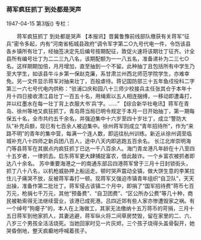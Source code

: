 ### 蒋军疯狂抓丁  到处都是哭声

1947-04-15
第3版()
专栏：

　　蒋军疯狂抓丁
    到处都是哭声
    【本报讯】晋冀鲁豫前线部队缴获有关蒋军“征兵”密令多起，内有“河南省柘城县政府”调令军字第二○九号代电一件，令饬该县各乡镇所有壮丁，经抽签决定先后编号按期配征，敦促火速将该期壮丁征齐。计全县所有编号壮丁为二二三九八名，该期配额为一一八五名，准备递补为二三七○名。这样期期加倍，月月增加，直至抽到一个不留。此种抽丁且包括所有中学生乃至大学生，如该县牛斗乡第一保赵克廉，系甘肃兰州西北师范学院学生，亦难幸免。另一文件显示蒋军对抽来壮丁，百般虐待。蒋记国防部三十五年鱼戍役科二字第三一六七号代电内供称：“驻浦口庆和园八十三师少校接兵主任张其仓于本年十月十四日接收清江县壮丁一百五十名，用绳索以五人相连捆缚，一移动即遭毒打，并以红墨水在每一壮丁背上衣服大书‘兵’字。……”
    【综合新华社电讯】蒋军在青岛、徐州等地又疯狂抓丁。青岛蒋当局已明令规定于本月一日开始抽丁，第一期每保五十名，全市共约五千余名，并强迫集中十六岁至四十岁壮丁，成立“警防大队”补充兵额，现已有七百余人被迫集中。徐州蒋军则成立“青年招待所”，作为“来路不明”的青年的集中营，每满一个连人数，即运往杭州训练。新近从徐州调至临城补充八十四师之新兵团八百人，途中八天内即逃跑五百余名。
    长江北岸崇明海门等县蒋军在其据点内疯狂抓丁已达一千八百余人。海门青龙港凡年龄在十八至四十五岁者，一律抓去。启东蒋军更大肆捕捉富农，借此敲诈。一个乡富农被抓者即达八十余名。
    苏中重要海港之一的南通东部吕四港蒋军曾于三月十日封锁街头，抓丁八十八名，以机枪威胁押上船运走。顿时哭声震动全镇，做大饼生意的李某拉住儿子痛哭不放，反被蒋军毒打一顿。现蒋军又强迫市镇青年组织“自卫队”，天天出操，准备作第二批壮丁。蒋军侵占该镇二个月中，即捐了“国军招待费”蒋币七百万元，枪捐七千万元，其他“预备费”、“自卫团费”、“区公所办公费”等几十种，商民被勒索得无法继续营业，该港已成死港。吕四近郊有些人家亦惨遭毁家之祸。有一个绰号“狗瘪子”的，本人在上海做工，其家无法缴纳十五万蒋币的苛捐，三月十五日蒋军到他家抓人，其妻逃避，蒋军纵火将二间草房焚毁，留在家里的二、六、八岁三个男孩全活活烧死。当她回家时见一片灰烬，三个孩子烧得头盖骨裂开，她哭昏倒地，整天疯癫地呼喊着孩子。

